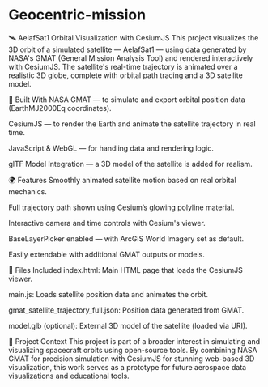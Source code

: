 # Geocentric-mission
🛰️ AelafSat1 Orbital Visualization with CesiumJS
This project visualizes the 3D orbit of a simulated satellite — AelafSat1 — using data generated by NASA's GMAT (General Mission Analysis Tool) and rendered interactively with CesiumJS. The satellite's real-time trajectory is animated over a realistic 3D globe, complete with orbital path tracing and a 3D satellite model.

🔧 Built With
NASA GMAT — to simulate and export orbital position data (EarthMJ2000Eq coordinates).

CesiumJS — to render the Earth and animate the satellite trajectory in real time.

JavaScript & WebGL — for handling data and rendering logic.

glTF Model Integration — a 3D model of the satellite is added for realism.

🌍 Features
Smoothly animated satellite motion based on real orbital mechanics.

Full trajectory path shown using Cesium’s glowing polyline material.

Interactive camera and time controls with Cesium's viewer.

BaseLayerPicker enabled — with ArcGIS World Imagery set as default.

Easily extendable with additional GMAT outputs or models.

📁 Files Included
index.html: Main HTML page that loads the CesiumJS viewer.

main.js: Loads satellite position data and animates the orbit.

gmat_satellite_trajectory_full.json: Position data generated from GMAT.

model.glb (optional): External 3D model of the satellite (loaded via URI).

🚀 Project Context
This project is part of a broader interest in simulating and visualizing spacecraft orbits using open-source tools. By combining NASA GMAT for precision simulation with CesiumJS for stunning web-based 3D visualization, this work serves as a prototype for future aerospace data visualizations and educational tools.
